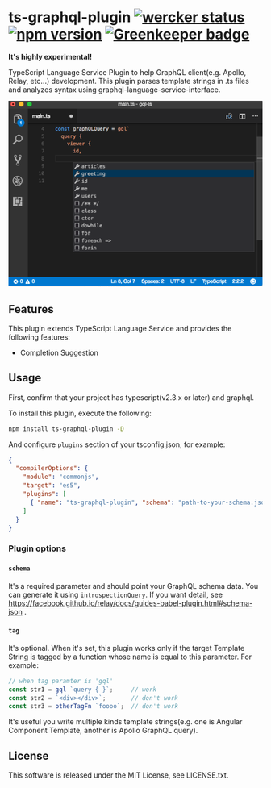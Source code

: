 # ts-graphql-plugin [![wercker status](https://app.wercker.com/status/c2528abe2327a0b1dfa007225f2de471/s/master "wercker status")](https://app.wercker.com/project/byKey/c2528abe2327a0b1dfa007225f2de471) [![npm version](https://badge.fury.io/js/ts-graphql-plugin.svg)](https://badge.fury.io/js/ts-graphql-plugin) [![Greenkeeper badge](https://badges.greenkeeper.io/Quramy/ts-graphql-plugin.svg)](https://greenkeeper.io/)

**It's highly experimental!**

TypeScript Language Service Plugin to help GraphQL client(e.g. Apollo, Relay, etc...) development.
This plugin parses template strings in .ts files and analyzes syntax using graphql-language-service-interface.

![capture](https://raw.githubusercontent.com/Quramy/ts-graphql-plugin/master/capture.png)

## Features

This plugin extends TypeScript Language Service and provides the following features:

- Completion Suggestion

## Usage

First, confirm that your project has typescript(v2.3.x or later) and graphql.

To install this plugin, execute the following:

```sh
npm install ts-graphql-plugin -D
```

And configure `plugins` section of your tsconfig.json, for example:

```json
{
  "compilerOptions": {
    "module": "commonjs",
    "target": "es5",
    "plugins": [
      { "name": "ts-graphql-plugin", "schema": "path-to-your-schema.json", "tag": "gql" }
    ]
  }
}
```

### Plugin options

#### `schema`
It's a required parameter and should point your GraphQL schema data.
You can generate it using `introspectionQuery`. If you want detail, see https://facebook.github.io/relay/docs/guides-babel-plugin.html#schema-json .

#### `tag`
It's optional. When it's set, this plugin works only if the target Template String is tagged by a function whose name is equal to this parameter.
For example:

```ts
// when tag paramter is 'gql'
const str1 = gql `query { }`;     // work
const str2 = `<div></div>`;       // don't work
const str3 = otherTagFn `foooo`;  // don't work
```

It's useful you write multiple kinds template strings(e.g. one is Angular Component Template, another is Apollo GraphQL query).

## License
This software is released under the MIT License, see LICENSE.txt.

